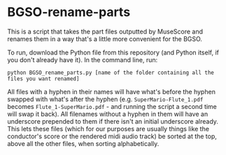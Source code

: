 # BGSO-rename-parts

This is a script that takes the part files outputted by MuseScore and renames them in a way that's a little more convenient for the BGSO.

To run, download the Python file from this repository (and Python itself, if you don't already have it). In the command line, run:

```
python BGSO_rename_parts.py [name of the folder containing all the files you want renamed]
```

All files with a hyphen in their names will have what's before the hyphen swapped with what's after the hyphen (e.g. `SuperMario-Flute_1.pdf` becomes `Flute_1-SuperMario.pdf` - and running the script a second time will swap it back). All filenames without a hyphen in them will have an underscore prepended to them if there isn't an initial underscore already. This lets these files (which for our purposes are usually things like the conductor's score or the rendered midi audio track) be sorted at the top, above all the other files, when sorting alphabetically.
